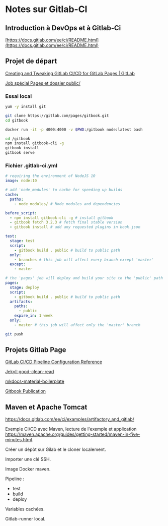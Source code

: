 # Notes sur Gitlab-CI

<!-- toc -->

## Introduction à DevOps et à Gitlab-Ci

[https://docs.gitlab.com/ee/ci/README.html](https://docs.gitlab.com/ee/ci/README.html)

## Projet de départ

[Creating and Tweaking GitLab CI/CD for GitLab Pages | GitLab](https://docs.gitlab.com/ee/user/project/pages/getting_started_part_four.html)

[Job spécial Pages et dossier public/](https://docs.gitlab.com/ee/ci/yaml/#pages)

### Essai local

```bash
yum -y install git
```

```bash
git clone https://gitlab.com/pages/gitbook.git
cd gitbook
```

```bash
docker run -it -p 4000:4000 -v $PWD:/gitbook node:latest bash
```

```bash
cd /gitbook
npm install gitbook-cli -g
gitbook install
gitbook serve
```

### Fichier .gitlab-ci.yml

```yaml
# requiring the environment of NodeJS 10
image: node:10

# add 'node_modules' to cache for speeding up builds
cache:
  paths:
    - node_modules/ # Node modules and dependencies

before_script:
  - npm install gitbook-cli -g # install gitbook
  - gitbook fetch 3.2.3 # fetch final stable version
  - gitbook install # add any requested plugins in book.json

test:
  stage: test
  script:
    - gitbook build . public # build to public path
  only:
    - branches # this job will affect every branch except 'master'
  except:
    - master

# the 'pages' job will deploy and build your site to the 'public' path
pages:
  stage: deploy
  script:
    - gitbook build . public # build to public path
  artifacts:
    paths:
      - public
    expire_in: 1 week
  only:
    - master # this job will affect only the 'master' branch
```

```bash
git push
```

## Projets Gitlab Page

[GitLab CI/CD Pipeline Configuration Reference](https://docs.gitlab.com/ee/ci/yaml/README.html)

[Jekyll good-clean-read](https://github.com/goffinet/good-clean-read)

[mkdocs-material-boilerplate](https://github.com/goffinet/mkdocs-material-boilerplate)

[Gitbook Publication](https://github.com/goffinet/gitbook-publication)

## Maven et Apache Tomcat

https://docs.gitlab.com/ee/ci/examples/artifactory_and_gitlab/

Exemple CI/CD avec Maven, lecture de l'exemple et application https://maven.apache.org/guides/getting-started/maven-in-five-minutes.html.

Créer un dépôt sur Gilab et le cloner localement.

Importer une clé SSH.

Image Docker maven.

Pipeline :

- test
- build
- deploy

Variables cachées.

Gitlab-runner local.
